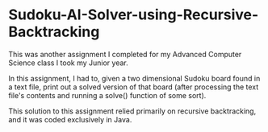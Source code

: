 # Sudoku-AI-Solver-using-Recursive-Backtracking
This was another assignment I completed for my Advanced Computer Science class I took my Junior year. 

In this assignment, I had to, given a two dimensional Sudoku board found in a text file, print out a solved version of that board (after processing the text file's contents and running a solve() function of some sort). 

This solution to this assignment relied primarily on recursive backtracking, and it was coded exclusively in Java.
